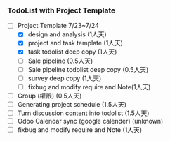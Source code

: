 
### TodoList with Project Template
- [ ] Project Template 7/23~7/24
    - [X] design and analysis               (1人天)
    - [X] project and task template         (1人天)
    - [X] task todolist deep copy           (1人天)
    - [ ] Sale pipeline                     (0.5人天)
    - [ ] Sale pipeline todolist deep copy  (0.5人天)
    - [ ] survey deep copy                  (1人天)
    - [ ] fixbug and modify require and Note(1人天)
- [ ] Group (權限)                           (0.5人天)
- [ ] Generating project schedule           (1.5人天)
- [ ] Turn discussion content into todolist (1.5人天)
- [ ] Odoo Calendar sync (google calender)  (unknown)
- [ ] fixbug and modify require and Note    (1人天)